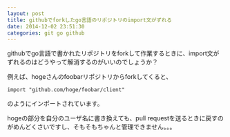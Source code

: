 ```yaml
---
layout: post
title: githubでforkしたgo言語のリポジトリのimport文がずれる
date: 2014-12-02 23:51:30
categories: git go github
---
```

<!-- {% raw %} -->
<p>githubでgo言語で書かれたリポジトリをforkして作業するときに、import文がずれるのはどうやって解消するのがいいのでしょうか？</p>

<p>例えば、hogeさんのfoobarリポジトリからforkしてくると、</p>

<pre><code>import "github.com/hoge/foobar/client"
</code></pre>

<p>のようにインポートされています。</p>

<p>hogeの部分を自分のユーザ名に書き換えても、pull requestを送るときに戻すのがめんどくさいですし、そもそもちゃんと管理できません。。。</p>
<!-- {% endraw %} -->
